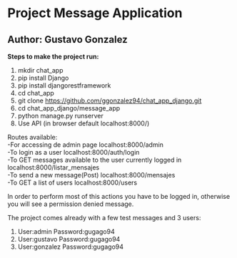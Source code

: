 # Project Message Application
## Author: Gustavo Gonzalez
**Steps to make the project run:**
1. mkdir chat_app
2. pip install Django
3. pip install djangorestframework
3. cd chat_app
4. git clone https://github.com/ggonzalez94/chat_app_django.git
5. cd chat_app_django/message_app
6. python manage.py runserver
7. Use API (in browser default localhost:8000/)

Routes available:  
-For accessing de admin page localhost:8000/admin  
-To login as a user localhost:8000/auth/login  
-To GET messages available to the user currently logged in localhost:8000/listar_mensajes  
-To send a new message(Post) localhost:8000/mensajes  
-To GET a list of users localhost:8000/users  

In order to perform most of this actions you have to be logged in, otherwise you will see a permission denied message.  

The project comes already with a few test messages and 3 users:
1. User:admin Password:gugago94
2. User:gustavo	 Password:gugago94
3. User:gonzalez Password:gugago94
